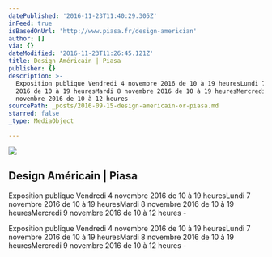```yaml
---
datePublished: '2016-11-23T11:40:29.305Z'
inFeed: true
isBasedOnUrl: 'http://www.piasa.fr/design-americian'
author: []
via: {}
dateModified: '2016-11-23T11:26:45.121Z'
title: Design Américain | Piasa
publisher: {}
description: >-
  Exposition publique Vendredi 4 novembre 2016 de 10 à 19 heuresLundi 7 novembre
  2016 de 10 à 19 heuresMardi 8 novembre 2016 de 10 à 19 heuresMercredi 9
  novembre 2016 de 10 à 12 heures -
sourcePath: _posts/2016-09-15-design-americain-or-piasa.md
starred: false
_type: MediaObject

---
```

<article style=""><img src="https://imgflo.herokuapp.com/graph/2b2431f8e7ba7b0/7ce70df9f4795b63f7e3ad1abe277190/noop.jpg?input=http%3A%2F%2Fwww.piasa.fr%2Fsites%2Fdefault%2Ffiles%2Fdesign-americain3.jpg" /><h1>Design Américain | Piasa</h1><p>Exposition publique Vendredi 4 novembre 2016 de 10 à 19 heuresLundi 7 novembre 2016 de 10 à 19 heuresMardi 8 novembre 2016 de 10 à 19 heuresMercredi 9 novembre 2016 de 10 à 12 heures -</p></article>

Exposition publique Vendredi 4 novembre 2016 de 10 à 19 heuresLundi 7 novembre 2016 de 10 à 19 heuresMardi 8 novembre 2016 de 10 à 19 heuresMercredi 9 novembre 2016 de 10 à 12 heures -
